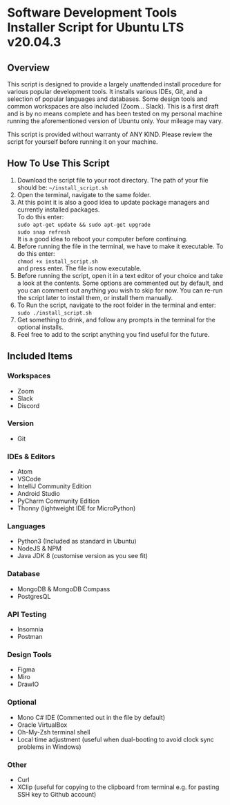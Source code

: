 # Software Development Tools Installer Script for Ubuntu LTS v20.04.3

## Overview

This script is designed to provide a largely unattended install procedure for various popular development tools. It installs various IDEs, Git, and a selection of popular languages and databases. Some design tools and common workspaces are also included (Zoom... Slack). This is a first draft and is by no means complete and has been tested on my personal machine running the aforementioned version of Ubuntu only. Your mileage may vary.

This script is provided without warranty of ANY KIND. Please review the script for yourself before running it on your machine.

## How To Use This Script

1. Download the script file to your root directory. The path of your file should be: ```~/install_script.sh``` 
2. Open the terminal, navigate to the same folder.
3. At this point it is also a good idea to update package managers and currently installed packages.\
 To do this enter:\
```sudo apt-get update && sudo apt-get upgrade```\
```sudo snap refresh```\
It is a good idea to reboot your computer before continuing.  
4. Before running the file in the terminal, we have to make it executable. To do this enter:\
```chmod +x install_script.sh```\
and press enter. The file is now executable.  
5. Before running the script, open it in a text editor of your choice and take a look at the contents. Some options are commented out by default, and you can comment out anything you wish to skip for now. You can re-run the script later to install them, or install them manually.
6. To Run the script, navigate to the root folder in the terminal and enter:  
```sudo ./install_script.sh```  
7. Get something to drink, and follow any prompts in the terminal for the optional installs.
8. Feel free to add to the script anything you find useful for the future.

## Included Items

### Workspaces

- Zoom
- Slack
- Discord

### Version

- Git

### IDEs & Editors

- Atom
- VSCode
- IntelliJ Community Edition
- Android Studio
- PyCharm Community Edition
- Thonny (lightweight IDE for MicroPython)

### Languages

- Python3 (Included as standard in Ubuntu)
- NodeJS & NPM
- Java JDK 8 (customise version as you see fit)

### Database

- MongoDB & MongoDB Compass
- PostgresQL

### API Testing

- Insomnia
- Postman

### Design Tools

- Figma
- Miro
- DrawIO

### Optional

- Mono C# IDE (Commented out in the file by default)
- Oracle VirtualBox
- Oh-My-Zsh terminal shell
- Local time adjustment (useful when dual-booting to avoid clock sync problems in Windows)

### Other

- Curl
- XClip (useful for copying to the clipboard from terminal e.g. for pasting SSH key to Github account)
